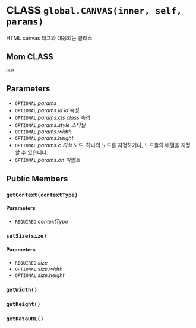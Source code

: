 # CLASS `global.CANVAS(inner, self, params)`
HTML canvas 태그와 대응되는 클래스

## Mom CLASS
`DOM`

## Parameters
* `OPTIONAL` *params*
* `OPTIONAL` *params.id		id* 속성
* `OPTIONAL` *params.cls		class* 속성
* `OPTIONAL` *params.style	스타일*
* `OPTIONAL` *params.width*
* `OPTIONAL` *params.height*
* `OPTIONAL` *params.c		자식* 노드. 하나의 노드를 지정하거나, 노드들의 배열을 지정할 수 있습니다.
* `OPTIONAL` *params.on		이벤트*

## Public Members

### `getContext(contextType)`
#### Parameters
* `REQUIRED` *contextType*

### `setSize(size)`
#### Parameters
* `REQUIRED` *size*
* `OPTIONAL` *size.width*
* `OPTIONAL` *size.height*

### `getWidth()`

### `getHeight()`

### `getDataURL()`
